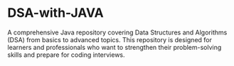 # DSA-with-JAVA
A comprehensive Java repository covering Data Structures and Algorithms (DSA) from basics to advanced topics. This repository is designed for learners and professionals who want to strengthen their problem-solving skills and prepare for coding interviews.
